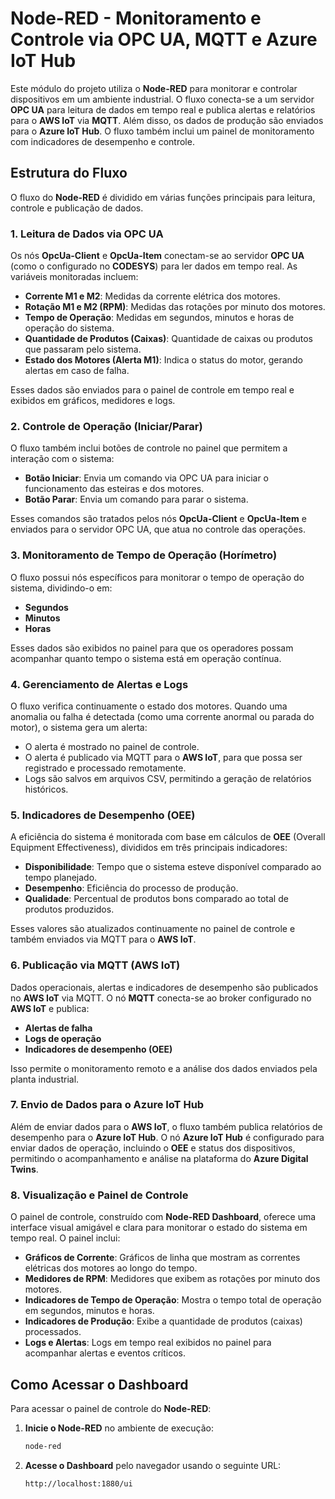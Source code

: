 # Node-RED - Monitoramento e Controle via OPC UA, MQTT e Azure IoT Hub

Este módulo do projeto utiliza o **Node-RED** para monitorar e controlar dispositivos em um ambiente industrial. O fluxo conecta-se a um servidor **OPC UA** para leitura de dados em tempo real e publica alertas e relatórios para o **AWS IoT** via **MQTT**. Além disso, os dados de produção são enviados para o **Azure IoT Hub**. O fluxo também inclui um painel de monitoramento com indicadores de desempenho e controle.

## Estrutura do Fluxo

O fluxo do **Node-RED** é dividido em várias funções principais para leitura, controle e publicação de dados.

### 1. **Leitura de Dados via OPC UA**

Os nós **OpcUa-Client** e **OpcUa-Item** conectam-se ao servidor **OPC UA** (como o configurado no **CODESYS**) para ler dados em tempo real. As variáveis monitoradas incluem:

- **Corrente M1 e M2**: Medidas da corrente elétrica dos motores.
- **Rotação M1 e M2 (RPM)**: Medidas das rotações por minuto dos motores.
- **Tempo de Operação**: Medidas em segundos, minutos e horas de operação do sistema.
- **Quantidade de Produtos (Caixas)**: Quantidade de caixas ou produtos que passaram pelo sistema.
- **Estado dos Motores (Alerta M1)**: Indica o status do motor, gerando alertas em caso de falha.

Esses dados são enviados para o painel de controle em tempo real e exibidos em gráficos, medidores e logs.

### 2. **Controle de Operação (Iniciar/Parar)**

O fluxo também inclui botões de controle no painel que permitem a interação com o sistema:

- **Botão Iniciar**: Envia um comando via OPC UA para iniciar o funcionamento das esteiras e dos motores.
- **Botão Parar**: Envia um comando para parar o sistema.

Esses comandos são tratados pelos nós **OpcUa-Client** e **OpcUa-Item** e enviados para o servidor OPC UA, que atua no controle das operações.

### 3. **Monitoramento de Tempo de Operação (Horímetro)**

O fluxo possui nós específicos para monitorar o tempo de operação do sistema, dividindo-o em:

- **Segundos**
- **Minutos**
- **Horas**

Esses dados são exibidos no painel para que os operadores possam acompanhar quanto tempo o sistema está em operação contínua.

### 4. **Gerenciamento de Alertas e Logs**

O fluxo verifica continuamente o estado dos motores. Quando uma anomalia ou falha é detectada (como uma corrente anormal ou parada do motor), o sistema gera um alerta:

- O alerta é mostrado no painel de controle.
- O alerta é publicado via MQTT para o **AWS IoT**, para que possa ser registrado e processado remotamente.
- Logs são salvos em arquivos CSV, permitindo a geração de relatórios históricos.

### 5. **Indicadores de Desempenho (OEE)**

A eficiência do sistema é monitorada com base em cálculos de **OEE** (Overall Equipment Effectiveness), divididos em três principais indicadores:

- **Disponibilidade**: Tempo que o sistema esteve disponível comparado ao tempo planejado.
- **Desempenho**: Eficiência do processo de produção.
- **Qualidade**: Percentual de produtos bons comparado ao total de produtos produzidos.

Esses valores são atualizados continuamente no painel de controle e também enviados via MQTT para o **AWS IoT**.

### 6. **Publicação via MQTT (AWS IoT)**

Dados operacionais, alertas e indicadores de desempenho são publicados no **AWS IoT** via MQTT. O nó **MQTT** conecta-se ao broker configurado no **AWS IoT** e publica:

- **Alertas de falha**
- **Logs de operação**
- **Indicadores de desempenho (OEE)**

Isso permite o monitoramento remoto e a análise dos dados enviados pela planta industrial.

### 7. **Envio de Dados para o Azure IoT Hub**

Além de enviar dados para o **AWS IoT**, o fluxo também publica relatórios de desempenho para o **Azure IoT Hub**. O nó **Azure IoT Hub** é configurado para enviar dados de operação, incluindo o **OEE** e status dos dispositivos, permitindo o acompanhamento e análise na plataforma do **Azure Digital Twins**.

### 8. **Visualização e Painel de Controle**

O painel de controle, construído com **Node-RED Dashboard**, oferece uma interface visual amigável e clara para monitorar o estado do sistema em tempo real. O painel inclui:

- **Gráficos de Corrente**: Gráficos de linha que mostram as correntes elétricas dos motores ao longo do tempo.
- **Medidores de RPM**: Medidores que exibem as rotações por minuto dos motores.
- **Indicadores de Tempo de Operação**: Mostra o tempo total de operação em segundos, minutos e horas.
- **Indicadores de Produção**: Exibe a quantidade de produtos (caixas) processados.
- **Logs e Alertas**: Logs em tempo real exibidos no painel para acompanhar alertas e eventos críticos.

## Como Acessar o Dashboard

Para acessar o painel de controle do **Node-RED**:

1. **Inicie o Node-RED** no ambiente de execução:
   ```bash
   node-red
   ```

2. **Acesse o Dashboard** pelo navegador usando o seguinte URL:
   ```
   http://localhost:1880/ui
   ```